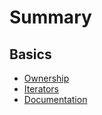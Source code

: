 # Summary

## Basics
- [Ownership](./ownership.md)
- [Iterators](./iterators.md)
- [Documentation](./documentation.md)